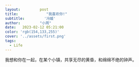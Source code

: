 ```yaml
---
layout:         post
title:             "我喜欢你!"
subtitle:         '冯媛'
author:         "小周"
date:   2023-02-12 05:21:00
color: 'rgb(154,133,255)'  
cover: '../assets/first.png'  
tags:
  - Life
---
```


我想和你在一起，在某个小镇，共享无尽的黄昏，和绵绵不绝的钟声。

​    
